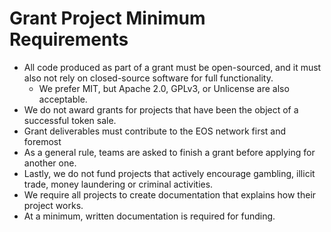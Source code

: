 # Grant Project Minimum Requirements
- All code produced as part of a grant must be open-sourced, and it must also not rely on closed-source software for full functionality. 
  - We prefer MIT, but Apache 2.0, GPLv3, or Unlicense are also acceptable.
- We do not award grants for projects that have been the object of a successful token sale.
- Grant deliverables must contribute to the EOS network first and foremost
- As a general rule, teams are asked to finish a grant before applying for another one.
- Lastly, we do not fund projects that actively encourage gambling, illicit trade, money laundering or criminal activities.
- We require all projects to create documentation that explains how their project works.
- At a minimum, written documentation is required for funding.
